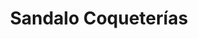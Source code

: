 ---
title: "Sandalo Coqueterías"
url: /la-linea-de-la-concepcion/sandalo-coqueterias/
shop: Parfümerie
---